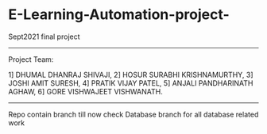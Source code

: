 # E-Learning-Automation-project-
Sept2021 final project

*****************************
Project Team:

1] DHUMAL DHANRAJ SHIVAJI, 
2] HOSUR SURABHI KRISHNAMURTHY, 
3] JOSHI AMIT SURESH,
4] PRATIK VIJAY PATEL,
5] ANJALI PANDHARINATH AGHAW,
6] GORE VISHWAJEET VISHWANATH.
******************************
Repo contain  branch till now
check Database branch for all database related work
